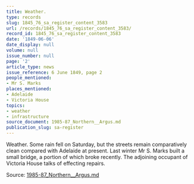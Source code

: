 ```yaml
---
title: Weather.
type: records
slug: 1845_76_sa_register_content_3583
url: /records/1845_76_sa_register_content_3583/
record_id: 1845_76_sa_register_content_3583
date: '1849-06-06'
date_display: null
volume: null
issue_number: null
page: '2'
article_type: news
issue_reference: 6 June 1849, page 2
people_mentioned:
- Mr S. Marks
places_mentioned:
- Adelaide
- Victoria House
topics:
- weather
- infrastructure
source_document: 1985-87_Northern__Argus.md
publication_slug: sa-register
---
```


Weather.  Some rain fell on Saturday, but the streets remain comparatively clean compared with Adelaide at present.  Last winter Mr S. Marks built a small bridge, a portion of which broke recently.  The adjoining occupant of Victoria House talks of effecting repairs.

Source: [1985-87_Northern__Argus.md](/downloads/markdown/1985-87_Northern__Argus.md)
